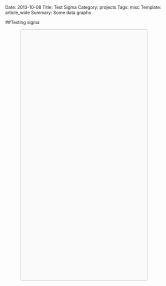 Date: 2013-10-08
Title: Test Sigma
Category: projects
Tags: misc
Template: article_wide
Summary: Some data graphs

##Testing sigma

<div class="sigma-parent">
<div class="sigma-expand" id="sigma-example">
</div>
</div>
<script src="/static/sigma/sigma.min.js"></script>
<script src="/static/sigma/sigma.parseGexf.js"></script>
<script type="text/javascript">
function init() {
  // Instanciate sigma.js and customize rendering :
  var sigInst = sigma.init(document.getElementById('sigma-example')).drawingProperties({
    defaultLabelColor: '#333',
    defaultLabelSize: 12,
    edgeColor: '#fdf6e3',
    defaultLabelBGColor: '#fff',
    defaultLabelHoverColor: '#000',
    labelThreshold: 5,
    defaultEdgeType: 'curve'
  }).graphProperties({
    minNodeSize: 0.5,
    maxNodeSize: 5,
    minEdgeSize: 2,
    maxEdgeSize: 2,
    sideMargin: 50
  }).mouseProperties({
    maxRatio: 32
  });

  // Parse a GEXF encoded file to fill the graph
  // (requires "sigma.parseGexf.js" to be included)
  sigInst.parseGexf('/static/data/test2.gexf');

  (function(){
    var popUp;
 
    // This function is used to generate the attributes list from the node attributes.
    // Since the graph comes from GEXF, the attibutes look like:
    // [
    //   { attr: 'Lorem', val: '42' },
    //   { attr: 'Ipsum', val: 'dolores' },
    //   ...
    //   { attr: 'Sit',   val: 'amet' }
    // ]
    function attributesToString(attr) {
      return '<ul>' +
        attr.map(function(o){
          return '<li>Names: ' + o.val + '</li>';
        }).join('') +
        '</ul>';
    }
 
    function showNodeInfo(event) {
      popUp && popUp.remove();
 
      var node;
      sigInst.iterNodes(function(n){
        node = n;
      },[event.content[0]]);
 
      popUp = $(
        '<div class="node-info-popup"></div>'
      ).append(
        // The GEXF parser stores all the attributes in an array named
        // 'attributes'. And since sigma.js does not recognize the key
        // 'attributes' (unlike the keys 'label', 'color', 'size' etc),
        // it stores it in the node 'attr' object :
        attributesToString( node['attr']['attributes'] )
      ).attr(
        'id',
        'node-info'+sigInst.getID()
      ).css({
        'display': 'inline-block',
        'border-radius': 3,
        'padding': 5,
        'background': '#fff',
        'color': '#000',
        'box-shadow': '0 0 4px #666',
        'position': 'absolute',
        'left': node.displayX,
        'top': node.displayY+15
      });
 
      $('ul',popUp).css('margin','0 0 0 20px');
 
      $('#sigma-example').append(popUp);
    }
 
    function hideNodeInfo(event) {
      popUp && popUp.remove();
      popUp = false;
    }
 
    sigInst.bind('overnodes',showNodeInfo).bind('outnodes',hideNodeInfo).draw();
  })();
}

if (document.addEventListener) {
  document.addEventListener("DOMContentLoaded", init, false);
} else {
  window.onload = init;
}
</script>

<style type="text/css">
  /* sigma.js context : */
  .sigma-parent {
    position: relative;
    border-radius: 4px;
    -moz-border-radius: 4px;
    -webkit-border-radius: 4px;
    background: #fafafa;
    height: 800px;
	border:1px #bbb solid;
	width: 80%;
	margin: 0 auto;
  }
  .sigma-expand {
    position: absolute;
    width: 100%;
    height: 100%;
    top: 0;
    left: 0;
  }
  .buttons-container{
    padding-bottom: 8px;
    padding-top: 12px;
  }
</style>
